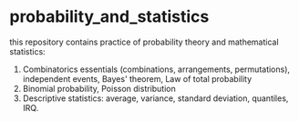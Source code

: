 # probability_and_statistics
this repository contains practice of probability theory and mathematical statistics:

1. Combinatorics essentials (combinations, arrangements, permutations), independent events, Bayes' theorem, Law of total probability
2. Binomial probability, Poisson distribution
3. Descriptive statistics: average, variance, standard deviation, quantiles, IRQ.
